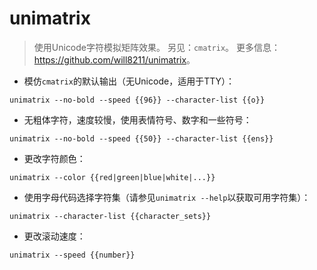 # unimatrix

> 使用Unicode字符模拟矩阵效果。
> 另见：`cmatrix`。
> 更多信息：<https://github.com/will8211/unimatrix>。

- 模仿`cmatrix`的默认输出（无Unicode，适用于TTY）：

`unimatrix --no-bold --speed {{96}} --character-list {{o}}`

- 无粗体字符，速度较慢，使用表情符号、数字和一些符号：

`unimatrix --no-bold --speed {{50}} --character-list {{ens}}`

- 更改字符颜色：

`unimatrix --color {{red|green|blue|white|...}}`

- 使用字母代码选择字符集（请参见`unimatrix --help`以获取可用字符集）：

`unimatrix --character-list {{character_sets}}`

- 更改滚动速度：

`unimatrix --speed {{number}}`